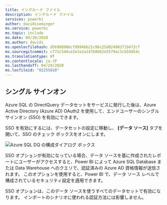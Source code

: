 ```yaml
---
title: インクルード ファイル
description: インクルード ファイル
services: powerbi
author: davidiseminger
ms.service: powerbi
ms.topic: include
ms.date: 04/28/2020
ms.author: davidi
ms.openlocfilehash: d56988986cfd994bb21c9bc25d024903719472cf
ms.sourcegitcommit: c772c544ce2e1e2a147b9b62e5579ac3cb59d54c
ms.translationtype: HT
ms.contentlocale: ja-JP
ms.lasthandoff: 04/29/2020
ms.locfileid: "82255810"
---
```

## <a name="single-sign-on"></a>シングル サインオン

Azure SQL の DirectQuery データセットをサービスに発行した後は、Azure Active Directory (Azure AD) OAuth2 を使用して、エンドユーザーのシングル サインオン (SSO) を有効にできます。

SSO を有効にするには、データセットの設定に移動し、 **[データ ソース]** タブを開いて、SSO のチェック ボックスをオンにします。

![Azure SQL DQ の構成ダイアログ ボックス](media/direct-query-sso/sso-dialog.png)

SSO オプションが有効になっている場合、データ ソースを基に作成されたレポートにユーザーがアクセスすると、Power BI によって Azure SQL Database または Data Warehouse へのクエリで、認証済みの Azure AD 資格情報が送信されます。 このオプションを使用すると、Power BI で、データ ソース レベルで構成されているセキュリティ設定を適用できます。

SSO オプションは、このデータ ソースを使うすべてのデータセットで有効になります。 インポートのシナリオに使われる認証方法には影響しません。

